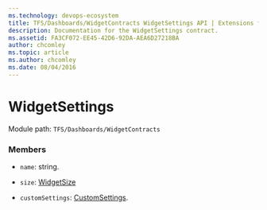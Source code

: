 ```yaml
---
ms.technology: devops-ecosystem
title: TFS/Dashboards/WidgetContracts WidgetSettings API | Extensions for Azure DevOps Services
description: Documentation for the WidgetSettings contract.
ms.assetid: FA3CF072-EE45-42D6-92DA-AEA6D27218BA
author: chcomley
ms.topic: article
ms.author: chcomley
ms.date: 08/04/2016
---
```


# WidgetSettings

Module path: `TFS/Dashboards/WidgetContracts`


### Members

* `name`: string. 

* `size`: [WidgetSize](./WidgetSize.md)

* `customSettings`: [CustomSettings](./CustomSettings.md). 